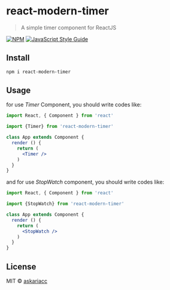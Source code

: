 # react-modern-timer

> A simple timer component for ReactJS

[![NPM](https://img.shields.io/npm/v/react-modern-timer.svg)](https://www.npmjs.com/package/react-modern-timer) [![JavaScript Style Guide](https://img.shields.io/badge/code_style-standard-brightgreen.svg)](https://standardjs.com)

## Install

```bash
npm i react-modern-timer
```

## Usage
for use _Timer_ Component, you should write codes like:

```jsx
import React, { Component } from 'react'

import {Timer} from 'react-modern-timer'

class App extends Component {
  render () {
    return (
      <Timer />
    )
  }
}
```
and for use _StopWatch_ component, you should write codes like:
```jsx
import React, { Component } from 'react'

import {StopWatch} from 'react-modern-timer'

class App extends Component {
  render () {
    return (
      <StopWatch />
    )
  }
}
```

## License

MIT © [askariacc](https://github.com/askariacc)
